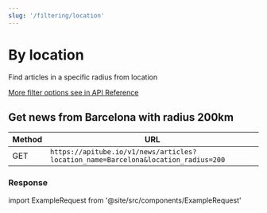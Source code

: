 ```yaml
---
slug: '/filtering/location'
---
```


# By location

Find articles in a specific radius from location

[More filter options see in API Reference](/api-reference/get-articles)

## Get news from Barcelona with radius 200km

| Method | URL                                                                               |
|--------|-----------------------------------------------------------------------------------|
| GET    | `https://apitube.io/v1/news/articles?location_name=Barcelona&location_radius=200` |

### Response
import ExampleRequest from '@site/src/components/ExampleRequest'

<ExampleRequest url="https://apitube.io/v1/news/articles?limit=2"></ExampleRequest>
